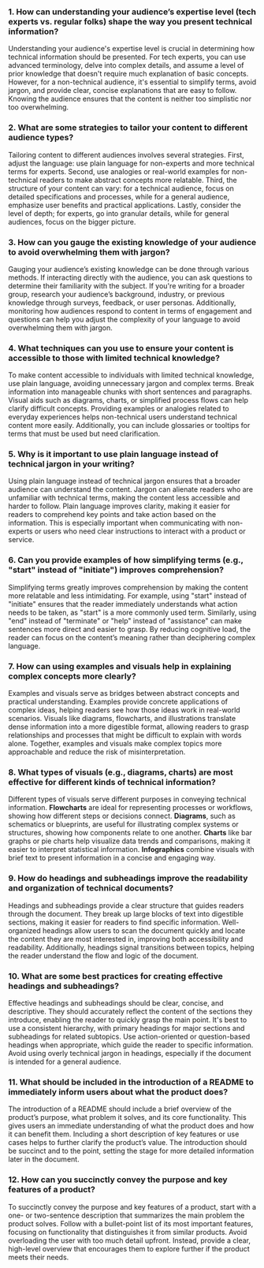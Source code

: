 ### 1. How can understanding your audience’s expertise level (tech experts vs. regular folks) shape the way you present technical information?
Understanding your audience's expertise level is crucial in determining how technical information should be presented. For tech experts, you can use advanced terminology, delve into complex details, and assume a level of prior knowledge that doesn't require much explanation of basic concepts. However, for a non-technical audience, it's essential to simplify terms, avoid jargon, and provide clear, concise explanations that are easy to follow. Knowing the audience ensures that the content is neither too simplistic nor too overwhelming.

### 2. What are some strategies to tailor your content to different audience types?
Tailoring content to different audiences involves several strategies. First, adjust the language: use plain language for non-experts and more technical terms for experts. Second, use analogies or real-world examples for non-technical readers to make abstract concepts more relatable. Third, the structure of your content can vary: for a technical audience, focus on detailed specifications and processes, while for a general audience, emphasize user benefits and practical applications. Lastly, consider the level of depth; for experts, go into granular details, while for general audiences, focus on the bigger picture.

### 3. How can you gauge the existing knowledge of your audience to avoid overwhelming them with jargon?
Gauging your audience’s existing knowledge can be done through various methods. If interacting directly with the audience, you can ask questions to determine their familiarity with the subject. If you're writing for a broader group, research your audience’s background, industry, or previous knowledge through surveys, feedback, or user personas. Additionally, monitoring how audiences respond to content in terms of engagement and questions can help you adjust the complexity of your language to avoid overwhelming them with jargon.

### 4. What techniques can you use to ensure your content is accessible to those with limited technical knowledge?
To make content accessible to individuals with limited technical knowledge, use plain language, avoiding unnecessary jargon and complex terms. Break information into manageable chunks with short sentences and paragraphs. Visual aids such as diagrams, charts, or simplified process flows can help clarify difficult concepts. Providing examples or analogies related to everyday experiences helps non-technical users understand technical content more easily. Additionally, you can include glossaries or tooltips for terms that must be used but need clarification.

### 5. Why is it important to use plain language instead of technical jargon in your writing?
Using plain language instead of technical jargon ensures that a broader audience can understand the content. Jargon can alienate readers who are unfamiliar with technical terms, making the content less accessible and harder to follow. Plain language improves clarity, making it easier for readers to comprehend key points and take action based on the information. This is especially important when communicating with non-experts or users who need clear instructions to interact with a product or service.

### 6. Can you provide examples of how simplifying terms (e.g., "start" instead of "initiate") improves comprehension?
Simplifying terms greatly improves comprehension by making the content more relatable and less intimidating. For example, using "start" instead of "initiate" ensures that the reader immediately understands what action needs to be taken, as "start" is a more commonly used term. Similarly, using "end" instead of "terminate" or "help" instead of "assistance" can make sentences more direct and easier to grasp. By reducing cognitive load, the reader can focus on the content’s meaning rather than deciphering complex language.

### 7. How can using examples and visuals help in explaining complex concepts more clearly?
Examples and visuals serve as bridges between abstract concepts and practical understanding. Examples provide concrete applications of complex ideas, helping readers see how those ideas work in real-world scenarios. Visuals like diagrams, flowcharts, and illustrations translate dense information into a more digestible format, allowing readers to grasp relationships and processes that might be difficult to explain with words alone. Together, examples and visuals make complex topics more approachable and reduce the risk of misinterpretation.

### 8. What types of visuals (e.g., diagrams, charts) are most effective for different kinds of technical information?
Different types of visuals serve different purposes in conveying technical information. **Flowcharts** are ideal for representing processes or workflows, showing how different steps or decisions connect. **Diagrams**, such as schematics or blueprints, are useful for illustrating complex systems or structures, showing how components relate to one another. **Charts** like bar graphs or pie charts help visualize data trends and comparisons, making it easier to interpret statistical information. **Infographics** combine visuals with brief text to present information in a concise and engaging way.

### 9. How do headings and subheadings improve the readability and organization of technical documents?
Headings and subheadings provide a clear structure that guides readers through the document. They break up large blocks of text into digestible sections, making it easier for readers to find specific information. Well-organized headings allow users to scan the document quickly and locate the content they are most interested in, improving both accessibility and readability. Additionally, headings signal transitions between topics, helping the reader understand the flow and logic of the document.

### 10. What are some best practices for creating effective headings and subheadings?
Effective headings and subheadings should be clear, concise, and descriptive. They should accurately reflect the content of the sections they introduce, enabling the reader to quickly grasp the main point. It's best to use a consistent hierarchy, with primary headings for major sections and subheadings for related subtopics. Use action-oriented or question-based headings when appropriate, which guide the reader to specific information. Avoid using overly technical jargon in headings, especially if the document is intended for a general audience.

### 11. What should be included in the introduction of a README to immediately inform users about what the product does?
The introduction of a README should include a brief overview of the product’s purpose, what problem it solves, and its core functionality. This gives users an immediate understanding of what the product does and how it can benefit them. Including a short description of key features or use cases helps to further clarify the product’s value. The introduction should be succinct and to the point, setting the stage for more detailed information later in the document.

### 12. How can you succinctly convey the purpose and key features of a product?
To succinctly convey the purpose and key features of a product, start with a one- or two-sentence description that summarizes the main problem the product solves. Follow with a bullet-point list of its most important features, focusing on functionality that distinguishes it from similar products. Avoid overloading the user with too much detail upfront. Instead, provide a clear, high-level overview that encourages them to explore further if the product meets their needs.